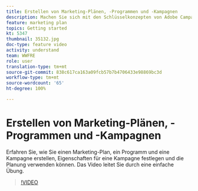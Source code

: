 ```yaml
---
title: Erstellen von Marketing-Plänen, -Programmen und -Kampagnen
description: Machen Sie sich mit den Schlüsselkonzepten von Adobe Campaign vertraut, die eine effektive Planung, Ausführung und Messung von kanalübergreifenden Marketing-Kampagnen ermöglichen.
feature: marketing plan
topics: Getting started
kt: 5347
thumbnail: 35132.jpg
doc-type: feature video
activity: understand
team: WWFRE
role: user
translation-type: tm+mt
source-git-commit: 838c617ca163a09fcb57b7b4706433e98869bc3d
workflow-type: tm+mt
source-wordcount: '65'
ht-degree: 100%

---
```



# Erstellen von Marketing-Plänen, -Programmen und -Kampagnen

Erfahren Sie, wie Sie einen Marketing-Plan, ein Programm und eine Kampagne erstellen, Eigenschaften für eine Kampagne festlegen und die Planung verwenden können.
Das Video leitet Sie durch eine einfache Übung.

>[!VIDEO](https://video.tv.adobe.com/v/35132?quality=12)
